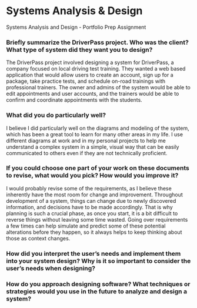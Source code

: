 # Systems Analysis & Design
Systems Analysis and Design - Portfolio Prep Assignment

### Briefly summarize the DriverPass project. Who was the client? What type of system did they want you to design?

The DriverPass project involved designing a system for DriverPass, a company focused on local driving test training. They wanted a web based application that would allow users to create an account, sign up for a package, take practice tests, and schedule on-road trainings with professional trainers. The owner and admins of the system would be able to edit appointments and user accounts, and the trainers would be able to confirm and coordinate appointments with the students.

### What did you do particularly well?

I believe I did particularly well on the diagrams and modeling of the system, which has been a great tool to learn for many other areas in my life. I use different diagrams at work and in my personal projects to help me understand a complex system in a simple, visual way that can be easily communicated to others even if they are not technically proficient.

### If you could choose one part of your work on these documents to revise, what would you pick? How would you improve it?

I would probably revise some of the requirements, as I believe these inherently have the most room for change and improvement. Throughout development of a system, things can change due to newly discovered information, and decisions have to be made accordingly. That is why planning is such a crucial phase, as once you start, it is a bit difficult to reverse things without leaving some time wasted. Going over requirements a few times can help simulate and predict some of these potential alterations before they happen, so it always helps to keep thinking about those as context changes.

### How did you interpret the user’s needs and implement them into your system design? Why is it so important to consider the user’s needs when designing?



### How do you approach designing software? What techniques or strategies would you use in the future to analyze and design a system?


